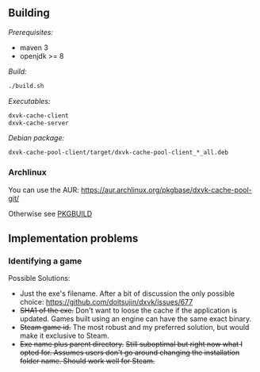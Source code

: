 ## Building

*Prerequisites:*
- maven 3
- openjdk >= 8

*Build:*
```bash
./build.sh
```

*Executables:*
```bash
dxvk-cache-client
dxvk-cache-server
```

*Debian package:*
```
dxvk-cache-pool-client/target/dxvk-cache-pool-client_*_all.deb
```

### Archlinux

You can use the AUR: https://aur.archlinux.org/pkgbase/dxvk-cache-pool-git/

Otherwise see [PKGBUILD](arch/PKGBUILD)

## Implementation problems

### Identifying a game

Possible Solutions:

- Just the exe's filename. After a bit of discussion the only possible choice: https://github.com/doitsujin/dxvk/issues/677
- ~~SHA1 of the exe.~~ Don't want to loose the cache if the application is updated. Games built using an engine can have the same exact binary.
- ~~Steam game id.~~ The most robust and my preferred solution, but would make it exclusive to Steam.
- ~~Exe name plus parent directory.~~ ~~Still suboptimal but right now what I opted for. Assumes users don't go around changing the installation folder name. Should work well for Steam.~~
